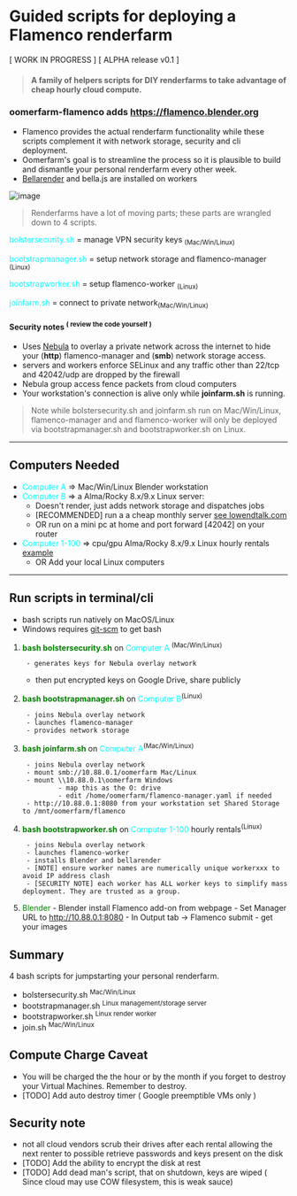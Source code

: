 # Guided scripts for deploying a Flamenco renderfarm 

[ WORK IN PROGRESS ]
[ ALPHA release v0.1 ]

>#### A family of helpers scripts for DIY renderfarms to take advantage of cheap hourly cloud compute.

### oomerfarm-flamenco adds https://flamenco.blender.org
- Flamenco provides the actual renderfarm functionality while these scripts complement it with network storage, security and cli deployment.
- Oomerfarm's goal is to streamline the process so it is plausible to build and dismantle your personal renderfarm every other week.
- [Bellarender](https://bellarender.com) and bella.js are installed on workers

![image](./img/gui.png )

>Renderfarms have a lot of moving parts; these parts are wrangled down to 4 scripts.

<span style="color:cyan;">bolstersecurity.sh</span> = manage VPN security keys <sub>(Mac/Win/Linux)</sub>

<span style="color:cyan;">bootstrapmanager.sh</span> = setup network storage and flamenco-manager <sub>(Linux)</sub>

<span style="color:cyan;">bootstrapworker.sh</span> = setup flamenco-worker <sub>(Linux)</sub>

<span style="color:cyan;">joinfarm.sh</span> = connect to private network<sub>(Mac/Win/Linux)</sub>

#### Security notes <sup>( review the code yourself )</sup>

- Uses [Nebula](https://github.com/slackhq/nebula) to overlay a private network across the internet to hide your (**http**)  flamenco-manager and (**smb**) network storage access.
- servers and workers enforce SELinux and any traffic other than 22/tcp and 42042/udp are dropped by the firewall
- Nebula group access fence packets from cloud computers
- Your workstation's connection is alive only while **joinfarm.sh** is running. 

> Note while bolstersecurity.sh and joinfarm.sh run on Mac/Win/Linux, flamenco-manager and and flamenco-worker will only be deployed via bootstrapmanager.sh and bootstrapworker.sh on Linux.

---
## Computers Needed
- <span style="color:cyan;">Computer A</span> => Mac/Win/Linux Blender workstation
- <span style="color:cyan;">Computer B</span> => a Alma/Rocky 8.x/9.x Linux server: 
    - Doesn't render, just adds network storage and dispatches jobs
    - [RECOMMENDED] run a a cheap monthly server [see lowendtalk.com](https://lowendtalk.com/categories/offers)
    - OR run on a mini pc at home and port forward [42042] on your router 
- <span style="color:cyan;">Computer 1-100</span> => cpu/gpu Alma/Rocky 8.x/9.x Linux hourly rentals [example](https://tensordock.com/)
    - OR Add your local Linux computers 
---

## Run scripts in terminal/cli 
- bash scripts run natively on MacOS/Linux
- Windows requires [git-scm](https://git-scm.com) to get bash

1. <span style="color:green;">**bash bolstersecurity.sh**</span> on <span style="color:cyan;">Computer A</span> <sup>(Mac/Win/Linux)</sup> 

        - generates keys for Nebula overlay network
   - then put encrypted keys on Google Drive, share publicly
2. <span style="color:green;">**bash bootstrapmanager.sh**</span> on <span style="color:cyan;">Computer B</span><sup>(Linux)</sup>
        
        - joins Nebula overlay network
        - launches flamenco-manager
        - provides network storage 

3. <span style="color:green;">**bash joinfarm.sh**</span> on <span style="color:cyan;">Computer A</span><sup>(Mac/Win/Linux)</sup>
        
        - joins Nebula overlay network
        - mount smb://10.88.0.1/oomerfarm Mac/Linux
        - mount \\10.88.0.1\oomerfarm Windows
                - map this as the O: drive
                - edit /home/oomerfarm/flamenco-manager.yaml if needed
        - http://10.88.0.1:8080 from your workstation set Shared Storage to /mnt/oomerfarm/flamenco

4. <span style="color:green;">**bash bootstrapworker.sh**</span> on <span style="color:cyan;">Computer 1-100</span> hourly rentals<sup>(Linux)</sup>

        - joins Nebula overlay network
        - launches flamenco-worker
        - installs Blender and bellarender
        - [NOTE] ensure worker names are numerically unique workerxxx to avoid IP address clash
        - [SECURITY NOTE] each worker has ALL worker keys to simplify mass deployment. They are trusted as a group. 

5. <span style="color:green;">Blender</span> 
        - Blender install Flamenco add-on from webpage
        - Set Manager URL to http://10.88.0.1:8080 
        - In Output tab -> Flamenco  submit 
        - get your images


## Summary

4 bash scripts for jumpstarting your personal renderfarm.

- bolstersecurity.sh <sup>Mac/Win/Linux</sup>
- bootstrapmanager.sh <sup>Linux management/storage server</sup>
- bootstrapworker.sh <sup>Linux render worker</sup>
- join.sh <sup>Mac/Win/Linux</sup>

## Compute Charge Caveat
- You will be charged the the hour or by the month if you forget to destroy your Virtual Machines. Remember to destroy.
- [TODO] Add auto destroy timer ( Google preemptible VMs only )

## Security note
- not all cloud vendors scrub their drives after each rental allowing the next renter to possible retrieve passwords and keys present on the disk
- [TODO] Add the ability to encrypt the disk at rest
- [TODO] Add dead man's script, that on shutdown, keys are wiped ( Since cloud may use COW filesystem, this is weak sauce)